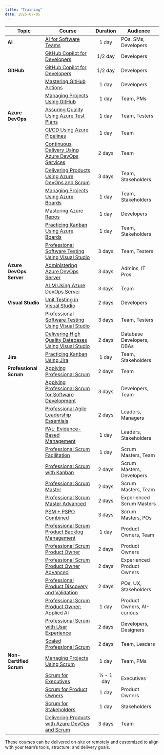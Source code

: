 ```yaml
---
title: "Training"
date: 2025-07-05
---
```


| Topic                   | Course                                                                                | Duration  | Audience                            |
|-------------------------|---------------------------------------------------------------------------------------|:---------:|-------------------------------------|
| **AI**                  | [AI for Software Teams](/aist/)                                                       | 1 day     | POs, SMs, Developers                |
|                         | [GitHub Copilot for Developers](/gcd/)                                                | 1/2 day   | Developers                          |
| **GitHub**              | [GitHub Copilot for Developers](/gcd/)                                                | 1/2 day   | Developers                          |
|                         | [Mastering GitHub Actions](/mga/)                                                     | 1 day     | Developers                          |
|                         | [Managing Projects Using GitHub](/mpg/)                                               | 1 day     | Team, PMs                           |
| **Azure DevOps**        | [Assuring Quality Using Azure Test Plans](/aqatp/)                                    | 1 day     | Team, Testers                       |
|                         | [CI/CD Using Azure Pipelines](/cicd/)                                                 | 1 day     | Team                                |
|                         | [Continuous Delivery Using Azure DevOps Services](/cdads/)                            | 2 days    | Team                                |
|                         | [Delivering Products Using Azure DevOps and Scrum](/dpads/)                           | 3 days    | Team, Stakeholders                  |
|                         | [Managing Projects Using Azure Boards](/mpab/)                                        | 1 day     | Team, Stakeholders                  |
|                         | [Mastering Azure Repos](/mars/)                                                       | 1 day     | Developers                          |
|                         | [Practicing Kanban Using Azure Boards](/pkab/)                                        | 1 day     | Team, Stakeholders                  |
|                         | [Professional Software Testing Using Visual Studio](/ptvs/)                           | 3 days    | Team, Testers                       |
| **Azure DevOps Server** | [Administering Azure DevOps Server](/ads/)                                            | 3 days    | Admins, IT Pros                     |
|                         | [ALM Using Azure DevOps Server](/alm/)                                                | 3 days    | Team                                |
| **Visual Studio**       | [Unit Testing in Visual Studio](/utvs/)                                               | 2 days    | Developers                          |
|                         | [Professional Software Testing Using Visual Studio](/ptvs/)                           | 3 days    | Team, Testers                       |
|                         | [Delivering High Quality Databases Using Visual Studio](/ssdt/)                       | 2 days    | Database Developers, DBAs           |
| **Jira**                | [Practicing Kanban Using Jira](/pkj/)                                                 | 1 day     | Team, Stakeholders                  |
| **Professional Scrum**  | [Applying Professional Scrum](https://scrum.org/aps)                                  | 2 days    | Team                                |
|                         | [Applying Professional Scrum for Software Development](https://scrum.org/aps-sd)      | 3 days    | Developers, Team                    |
|                         | [Professional Agile Leadership Essentials](https://scrum.org/pal-e)                   | 2 days    | Leaders, Managers                   |
|                         | [PAL: Evidence-Based Management](https://scrum.org/pal-ebm)                           | 1 day     | Leaders, Stakeholders               |
|                         | [Professional Scrum Facilitation](https://scrum.org/psfs)                             | 1 day     | Scrum Masters, Team                 |
|                         | [Professional Scrum with Kanban](https://scrum.org/psk)                               | 2 days    | Scrum Masters, Developers           |
|                         | [Professional Scrum Master](https://scrum.org/psm)                                    | 2 days    | Scrum Masters, Team                 |
|                         | [Professional Scrum Master Advanced](https://scrum.org/psm-a)                         | 2 days    | Experienced Scrum Masters           |
|                         | [PSM + PSPO Combined](https://scrum.org/psmpo)                                        | 3 days    | Scrum Masters, POs                  |
|                         | [Professional Scrum Product Backlog Management](https://scrum.org/pspbm)              | 1 day     | Product Owners, Team                |
|                         | [Professional Scrum Product Owner](https://scrum.org/pspo)                            | 2 days    | Product Owners                      |
|                         | [Professional Scrum Product Owner Advanced](https://scrum.org/pspo-a)                 | 2 days    | Experienced Product Owners          |
|                         | [Professional Product Discovery and Validation](https://scrum.org/ppdv)               | 2 days    | POs, UX, Stakeholders               |
|                         | [Professional Scrum Product Owner: Applied AI](https://scrum.org/pspo-ai-essentials)  | 1 day     | Product Owners, AI-curious          |
|                         | [Professional Scrum with User Experience](https://scrum.org/psu)                      | 2 days    | Developers, Designers               |
|                         | [Scaled Professional Scrum](https://scrum.org/sps)                                    | 2 days    | Team, Leaders                       |
| **Non-Certified Scrum** | [Managing Projects Using Scrum](/mps/)                                                | 1 day     | Team, PMs                           |
|                         | [Scrum for Executives](/s4e/)                                                         | ½ - 1 day | Executives                          |
|                         | [Scrum for Product Owners](/s4po/)                                                    | 1 day     | Product Owners                      |
|                         | [Scrum for Stakeholders](/s4s/)                                                       | 1 day     | Stakeholders                        |
|                         | [Delivering Products with Azure DevOps and Scrum](/dpads/)                            | 3 days    | Team                                |
     
These courses can be delivered on-site or remotely and customized to align with your team’s tools, structure, and delivery goals.